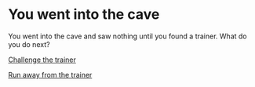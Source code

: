 # You went into the cave
You went into the cave and saw nothing until you found a trainer. What do you do next?

[Challenge the trainer](challenge-trainer.md)

[Run away from the trainer](get-lost.md)
